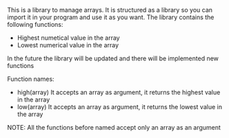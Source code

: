 This is a library to manage arrays. It is structured as a library so you can import it in your program and use it as you want. The library
contains the following functions:
  - Highest numetical value in the array
  - Lowest numerical value in the array

In the future the library will be updated and there will be implemented new functions


Function names:
  - high(array)
      It accepts an array as argument, it returns the highest value in the array
  - low(array)
      It accepts an array as argument, it returns the lowest value in the array

NOTE: All the functions before named accept only an array as an argument

